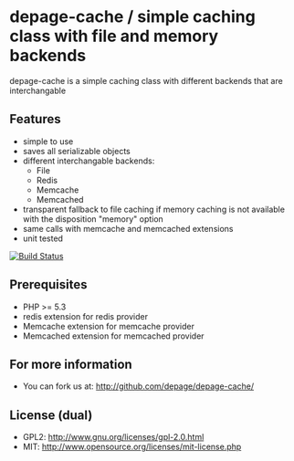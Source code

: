 depage-cache / simple caching class with file and memory backends
=================================================================

depage-cache is a simple caching class with different backends that are interchangable

Features
--------

- simple to use
- saves all serializable objects
- different interchangable backends:
  - File
  - Redis
  - Memcache
  - Memcached
- transparent fallback to file caching if memory caching is not available with the disposition "memory" option
- same calls with memcache and memcached extensions
- unit tested

[![Build Status](https://travis-ci.org/depage/depage-cache.png?branch=master)](https://travis-ci.org/depage/depage-cache)


Prerequisites
-------------

- PHP >= 5.3
- redis extension for redis provider
- Memcache extension for memcache provider
- Memcached extension for memcached provider

For more information
--------------------

- You can fork us at:
  <http://github.com/depage/depage-cache/>

License (dual)
--------------

- GPL2: <http://www.gnu.org/licenses/gpl-2.0.html>
- MIT: <http://www.opensource.org/licenses/mit-license.php>

